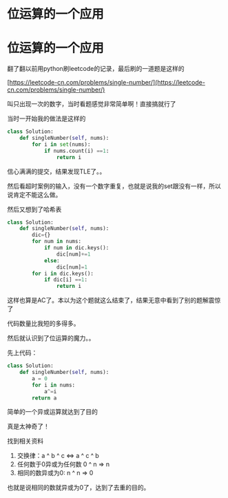 # 位运算的一个应用



# 位运算的一个应用

翻了翻以前用python刷leetcode的记录，最后刷的一道题是这样的

[https://leetcode-cn.com/problems/single-number/](https://leetcode-cn.com/problems/single-number/)

叫只出现一次的数字，当时看题感觉非常简单啊！直接搞就行了

当时一开始我的做法是这样的

```python
class Solution:
    def singleNumber(self, nums):
        for i in set(nums):
            if nums.count(i) ==1:
                return i
```

信心满满的提交，结果发现TLE了。。

然后看超时案例的输入，没有一个数字重复，也就是说我的set跟没有一样，所以说肯定不能这么做。

然后又想到了哈希表

```python
class Solution:
    def singleNumber(self, nums):
        dic={}
        for num in nums:
            if num in dic.keys():
                dic[num]+=1
            else:
                dic[num]=1
        for i in dic.keys():
            if dic[i] ==1:
                return i
```

这样也算是AC了。本以为这个题就这么结束了，结果无意中看到了别的题解震惊了

代码数量比我短的多得多。

然后就认识到了位运算的魔力。。

先上代码：

```python
class Solution:
    def singleNumber(self, nums):
        a = 0
        for i in nums:
            a^=i
        return a
```

简单的一个异或运算就达到了目的

真是太神奇了！

找到相关资料

1. 交换律：a ^ b ^ c <=> a ^ c ^ b
2. 任何数于0异或为任何数 0 ^ n => n
3. 相同的数异或为0: n ^ n => 0

也就是说相同的数就异或为0了，达到了去重的目的。
